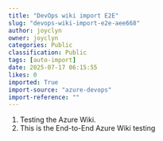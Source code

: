 ```yaml
---
title: "DevOps wiki import E2E"
slug: "devops-wiki-import-e2e-aee668"
author: joyclyn
owner: joyclyn
categories: Public
classification: Public
tags: [auto-import]
date: 2025-07-17 06:15:55
likes: 0
imported: True 
import-source: "azure-devops"
import-reference: ""
---
```


1. Testing the Azure Wiki.
2. This is the End-to-End Azure Wiki testing